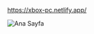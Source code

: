 https://xbox-pc.netlify.app/

![Ana Sayfa](https://github.com/user-attachments/assets/37b0ca52-32af-43e8-a2f3-003df4f98198)
